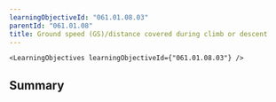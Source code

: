 ```yaml
---
learningObjectiveId: "061.01.08.03"
parentId: "061.01.08"
title: Ground speed (GS)/distance covered during climb or descent
---
```


```tsx eval
<LearningObjectives learningObjectiveId={"061.01.08.03"} />
```

## Summary
